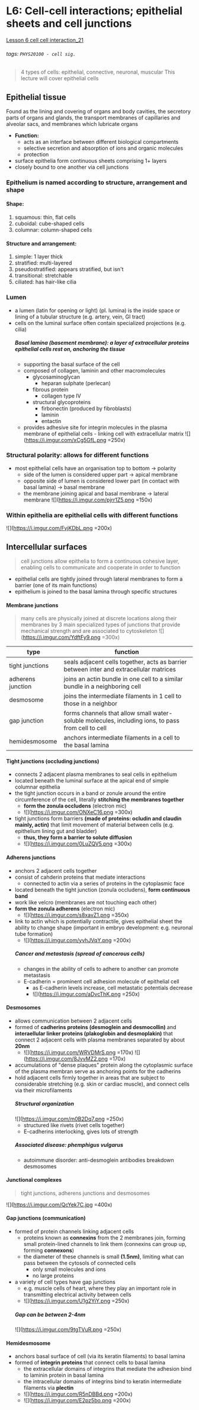 # L6: Cell-cell interactions; epithelial sheets and cell junctions
[Lesson 6 cell cell interaction_21](https://brightspace.ucd.ie/d2l/le/content/157606/viewContent/1616786/View)
###### tags: `PHYS20100 - cell sig.`
> 4 types of cells: epithelial, connective, neuronal, muscular
> This lecture will cover epithelial cells

## Epithelial tissue 
Found as the lining and covering of organs and body cavities, the secretory parts of organs and glands, the transport membranes of capillaries and alveolar sacs, and membranes which lubricate organs
- **Function:** 
    - acts as an interface between different biological compartments
    - selective secretion and absorption of ions and organic molecules
    - protection
- surface epithelia form continuous sheets comprising 1+ layers
- closely bound to one another via cell junctions

### Epithelium is named according to structure, arrangement and shape
#### Shape:
1. squamous: thin, flat cells
2. cuboidal: cube-shaped cells
3. columnar: column-shaped cells
#### Structure and arrangement:
1. simple: 1 layer thick
2. stratified: multi-layered
3. pseudostratified: appears stratified, but isn't
4. transitional: stretchable
5. ciliated: has hair-like cilia

### Lumen
- a lumen (latin for opening or light) (pl. lumina) is the inside space or lining of a tubular structure (e.g. artery, vein, GI tract)
- cells on the luminal surface often contain specialized projections (e.g. cilia)
    ##### Basal lamina (basement membrane): a layer of extracellular proteins epithelial cells rest on, anchoring the tissue
    - supporting the basal surface of the cell
    - composed of collagen, laminin and other macromolecules 
        - glycosaminoglycan
            - heparan sulphate (perlecan)
        - fibrous protein
            - collagen type IV
        - structural glycoproteins
            - firbonectin (produced by fibroblasts)
            - laminin
            - entactin
    - provides adhesive site for integrin molecules in the plasma membrane of epithelial cells - linking cell with extracellular matrix
    ![](https://i.imgur.com/xCg5GfL.png =250x)

### Structural polarity: allows for different functions
- most epithelial cells have an organisation top to bottom → polarity
    - side of the lumen is considered upper part → apical membrane
    - opposite side of lumen is considered lower part (in contact with basal lamina) → basal membrane
    - the membrane joining apical and basal membrane → lateral membrane
    ![](https://i.imgur.com/pjrr1Z5.png =150x)

### Within epithelia are epithelial cells with different functions
![](https://i.imgur.com/FvjKDbL.png =200x)

## Intercellular surfaces
> cell junctions allow epithelia to form a continuous cohesive layer, enabling cells to communicate and cooperate in order to function
- epithelial cells are tightly joined through lateral membranes to form a barrier (one of its main functions)
- epithelium is joined to the basal lamina through specific structures 

#### Membrane junctions
> many cells are physically joined at discrete locations along their membranes by 3 main specialized types of junctions that provide mechanical strength and are associated to cytoskeleton
> ![](https://i.imgur.com/YdftFy9.png =300x)

| type     | function |
| -------- | -------- | 
| tight junctions | seals adjacent cells together, acts as barrier between inter and extracellular matrices | 
| adherens junction | joins an actin bundle in one cell to a similar bundle in a neighboring cell |
| desmosome | joins the intermediate filaments in 1 cell to those in a neighbor |
| gap junction | forms channels that allow small water-soluble molecules, including ions, to pass from cell to cell |
| hemidesmosome | anchors intermediate filaments in a cell to the basal lamina |


#### Tight junctions (occluding junctions)
- connects 2 adjacent plasma membranes to seal cells in epithelium 
- located beneath the luminal surface at the apical end of simple columnar epithelia
- the tight junction occurs in a band or zonule around the entire circumference of the cell, literally **stitching the membranes together**
    - **form the zonula occludens** (electron mic)
    - ![](https://i.imgur.com/ONXeC16.png =300x)
- tight junctions form barriers **(made of proteins: ocludin and claudin mainly, actin)** that limit movement of material between cells (e.g. epithelium lining gut and bladder)
    - **thus, they form a barrier to solute diffusion**
    - ![](https://i.imgur.com/0LuZQV5.png =300x)

#### Adherens junctions
- anchors 2 adjacent cells together
- consist of cahderin proteins that mediate interactions
    - connected to actin via a series of proteins in the cytoplasmic face
- located beneath the tight junction (zonula occludens), **form continuous band**
- work like velcro (membranes are not touching each other)
- **form the zonula adherens** (electron mic)
    - ![](https://i.imgur.com/s8xavZ1.png =350x)
- link to actin which is potentially contractile, gives epithelial sheet the ability to change shape (important in embryo development: e.g. neuronal tube formation)
    - ![](https://i.imgur.com/yvhJVqY.png =200x)
    ##### Cancer and metastasis (spread of cancerous cells)
    - changes in the ability of cells to adhere to another can promote metastasis
    - E-cadherin = prominent cell adhesion molecule of epithelial cell
        - as E-cadherin levels increase, cell metastatic potentials decrease
        - ![](https://i.imgur.com/aDvcThK.png =250x)

#### Desmosomes
- allows communication between 2 adjacent cells
- formed of **cadherins proteins (desmoglein and desmocollin)** and **interaellular linker proteins (plakoglobin and desmoplakin)** that connect 2 adjacent cells with plasma membranes separated by about **20nm**
    - ![](https://i.imgur.com/WRVDMrS.png =170x) ![](https://i.imgur.com/8JvvMZ2.png =170x)
- accumulations of "dense plaques" protein along the cytoplasmic surface of the plasma membran serve as anchoring points for the cadherins
- hold adjacent cells firmly together in areas that are subject to considerable stretching (e.g. skin or cardiac muscle), and connect cells via their microfilaments
    ##### Structural organization
    ![](https://i.imgur.com/m0B2Dq7.png =250x)
    - structured like rivets (rivet cells together)
    - E-cadherins interlocking, gives lots of strength
    ##### Associated disease: phemphigus vulgarus
    - autoimmune disorder: anti-desmoglein antibodies breakdown desmosomes

#### Junctional complexes
> tight junctions, adherens junctions and desmosomes

![](https://i.imgur.com/QcYek7C.jpg =400x)

#### Gap junctions (communication)
- formed of protein channels linking adjacent cells
    - proteins known as **connexins** from the 2 membranes join, forming small protein-lined channels to link them (connexins can group up, forming **connexons**)
    - the diameter of these channels is small **(1.5nm)**, limiting what can pass between the cytosols of connected cells 
        - only small molecules and ions
        - no large proteins
- a variety of cell types have gap junctions 
    - e.g. muscle cells of heart, where they play an important role in transmitting electrical activity between cells
    - ![](https://i.imgur.com/U1g2YiY.png =250x)
    ##### Gap can be between 2-4nm
    ![](https://i.imgur.com/9tgTVuR.png =250x)

#### Hemidesmosome
- anchors basal surface of cell (via its keratin filaments) to basal lamina
- formed of **integrin proteins** that connect cells to basal lamina
    - the extracellular domains of integrins that mediate the adhesion bind to laminin protein in basal lamina
    - the intracellular domains of integrins bind to keratin intermediate filaments via **plectin**
    - ![](https://i.imgur.com/R5nDBBd.png =200x)
    - ![](https://i.imgur.com/E2pz5bo.png =200x)


    
    
    
